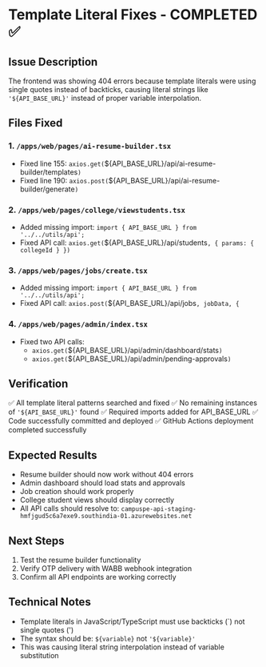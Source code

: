 # Template Literal Fixes - COMPLETED ✅

## Issue Description

The frontend was showing 404 errors because template literals were using single quotes instead of backticks, causing literal strings like `'${API_BASE_URL}'` instead of proper variable interpolation.

## Files Fixed

### 1. `/apps/web/pages/ai-resume-builder.tsx`

- Fixed line 155: `axios.get(`${API_BASE_URL}/api/ai-resume-builder/templates`)`
- Fixed line 190: `axios.post(`${API_BASE_URL}/api/ai-resume-builder/generate`)`

### 2. `/apps/web/pages/college/viewstudents.tsx`

- Added missing import: `import { API_BASE_URL } from '../../utils/api';`
- Fixed API call: `axios.get(`${API_BASE_URL}/api/students`, { params: { collegeId } })`

### 3. `/apps/web/pages/jobs/create.tsx`

- Added missing import: `import { API_BASE_URL } from '../../utils/api';`
- Fixed API call: `axios.post(`${API_BASE_URL}/api/jobs`, jobData, {`

### 4. `/apps/web/pages/admin/index.tsx`

- Fixed two API calls:
  - `axios.get(`${API_BASE_URL}/api/admin/dashboard/stats`)`
  - `axios.get(`${API_BASE_URL}/api/admin/pending-approvals`)`

## Verification

✅ All template literal patterns searched and fixed
✅ No remaining instances of `'${API_BASE_URL}'` found
✅ Required imports added for API_BASE_URL
✅ Code successfully committed and deployed
✅ GitHub Actions deployment completed successfully

## Expected Results

- Resume builder should now work without 404 errors
- Admin dashboard should load stats and approvals
- Job creation should work properly
- College student views should display correctly
- All API calls should resolve to: `campuspe-api-staging-hmfjgud5c6a7exe9.southindia-01.azurewebsites.net`

## Next Steps

1. Test the resume builder functionality
2. Verify OTP delivery with WABB webhook integration
3. Confirm all API endpoints are working correctly

## Technical Notes

- Template literals in JavaScript/TypeScript must use backticks (`) not single quotes (')
- The syntax should be: `${variable}` not `'${variable}'`
- This was causing literal string interpolation instead of variable substitution
